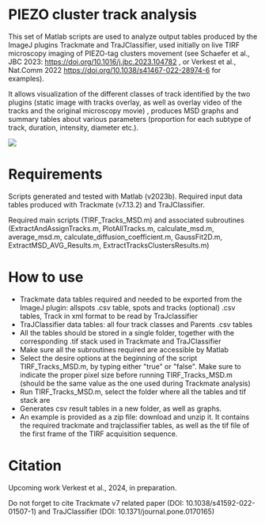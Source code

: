 # PIEZO cluster track analysis

This set of Matlab scripts are used to analyze output tables produced by the ImageJ plugins Trackmate and TraJClassifier, used initially on live TIRF microscopy imaging of PIEZO-tag clusters movement (see Schaefer et al., JBC 2023: https://doi.org/10.1016/j.jbc.2023.104782 , or Verkest et al., Nat.Comm 2022 https://doi.org/10.1038/s41467-022-28974-6 for examples). 

It allows visualization of the different classes of track identified by the two plugins (static image with tracks overlay, as well as overlay video of the tracks and the original microscopy movie) ,  produces MSD graphs and summary tables about various parameters (proportion for each subtype of track, duration, intensity, diameter etc.). 


![](https://github.com/clementverkest/PIEZO_Track_Analysis/tracks_movie.gif)


# Requirements
Scripts generated and tested with Matlab (v2023b). Required input data tables produced with Trackmate (v7.13.2) and TraJClassifier.

 Required main scripts (TIRF_Tracks_MSD.m) and associated subroutines (ExtractAndAssignTracks.m, PlotAllTracks.m, calculate_msd.m, average_msd.m, calculate_diffusion_coefficient.m, GaussFit2D.m, ExtractMSD_AVG_Results.m, ExtractTracksClustersResults.m)



# How to use
- Trackmate data tables required and needed to be exported from the ImageJ plugin: allspots .csv table, spots and tracks (optional) .csv tables, Track in xml format to be read by TraJclassifier
- TraJClassifier data tables: all four track classes and Parents .csv tables
- All the tables should be stored in a single folder, together with the corresponding .tif stack used in Trackmate and TraJClassifier
- Make sure all the subroutines required are accessible by Matlab
- Select the desire options at the beginning of the script TIRF_Tracks_MSD.m, by typing either "true" or "false". Make sure to indicate the proper pixel size before running TIRF_Tracks_MSD.m (should be the same value as the one used during Trackmate analysis)
- Run TIRF_Tracks_MSD.m, select the folder where all the tables and tif stack are
- Generates csv result tables in a new folder, as well as graphs.
- An example is provided as a zip file: download and unzip it. It contains the required trackmate and trajclassifier tables, as well as the tif file of the first frame of the TIRF acquisition sequence.




# Citation
Upcoming work Verkest et al., 2024, in preparation.

Do not forget to cite Trackmate v7 related paper (DOI: 10.1038/s41592-022-01507-1) and TraJClassifier (DOI: 10.1371/journal.pone.0170165)
